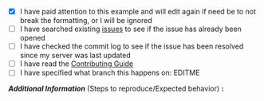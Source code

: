 <!-- remove space and place 'x' mark between square [] brackets or click the checkbox after saving to affirm: -->
- [x] I have paid attention to this example and will edit again if need be to not break the formatting, or I will be ignored
- [ ] I have searched existing [issues](https://github.com/DerpyProjectGroup/topaz/issues) to see if the issue has already been opened
- [ ] I have checked the commit log to see if the issue has been resolved since my server was last updated
- [ ] I have read the [Contributing Guide](https://github.com/DerpyProjectGroup/topaz/blob/release/CONTRIBUTING.md)
- [ ] I have specified what branch this happens on: EDITME

**_Additional Information_** (Steps to reproduce/Expected behavior) **:** 
